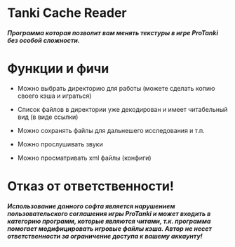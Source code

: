 # Tanki Cache Reader

##### Программа которая позволит вам менять текстуры в игре ProTanki без особой сложности.

# Функции и фичи

-  Можно выбрать директорию для работы (можете сделать копию своего кэша и играться)

-  Список файлов в директории уже декодирован и имеет читабельный вид (в виде ссылки)

-  Можно сохранять файлы для дальнешего исследования и т.п.

-  Можно прослушивать звуки

-  Можно просматривать xml файлы (конфиги)

# Отказ от ответственности!

##### Использование данного софта является нарушением пользовательского соглашения игры ProTanki и может входить в категорию программ, которые являются читами, т.к. программа помогает модифицировать игровые файлы кэша. Автор не несет ответственности за ограничение доступа к вашему аккаунту!